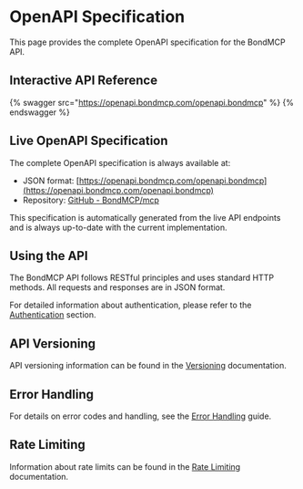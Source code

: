 # OpenAPI Specification

This page provides the complete OpenAPI specification for the BondMCP API.

## Interactive API Reference

{% swagger src="https://openapi.bondmcp.com/openapi.bondmcp" %}
{% endswagger %}

## Live OpenAPI Specification

The complete OpenAPI specification is always available at:
- JSON format: [https://openapi.bondmcp.com/openapi.bondmcp](https://openapi.bondmcp.com/openapi.bondmcp)
- Repository: [GitHub - BondMCP/mcp](https://github.com/bondmcp/mcp/blob/main/spec/openapi.json)

This specification is automatically generated from the live API endpoints and is always up-to-date with the current implementation.

## Using the API

The BondMCP API follows RESTful principles and uses standard HTTP methods. All requests and responses are in JSON format.

For detailed information about authentication, please refer to the [Authentication](authentication.md) section.

## API Versioning

API versioning information can be found in the [Versioning](../versioning.md) documentation.

## Error Handling

For details on error codes and handling, see the [Error Handling](error-handling.md) guide.

## Rate Limiting

Information about rate limits can be found in the [Rate Limiting](rate-limiting.md) documentation.
